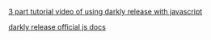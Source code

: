 [3 part tutorial video of using darkly release with javascript](https://www.youtube.com/watch?v=pwA_Ehp2SMY)

[darkly release official js docs](https://docs.launchdarkly.com/docs/js-sdk-reference)

